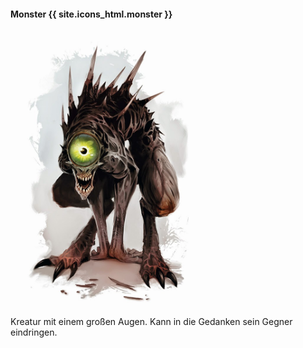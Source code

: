 ---
---

#### Monster {{ site.icons_html.monster }}

<img src='/images/skt/nothic.jpg' style='max-width: 300px;' />

Kreatur mit einem großen Augen. Kann in die Gedanken sein Gegner eindringen.
